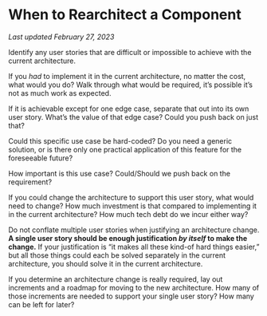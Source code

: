 # When to Rearchitect a Component
_Last updated February 27, 2023_

Identify any user stories that are difficult or impossible to achieve with the current architecture.

If you _had_ to implement it in the current architecture, no matter the cost, what would you do? Walk through what would be required, it’s possible it’s not as much work as expected.

If it is achievable except for one edge case, separate that out into its own user story. What’s the value of that edge case? Could you push back on just that?

Could this specific use case be hard-coded? Do you need a generic solution, or is there only one practical application of this feature for the foreseeable future?

How important is this use case? Could/Should we push back on the requirement?

If you could change the architecture to support this user story, what would need to change? How much investment is that compared to implementing it in the current architecture? How much tech debt do we incur either way?

Do not conflate multiple user stories when justifying an architecture change. **A single user story should be enough justification _by itself_ to make the change.** If your justification is “it makes all these kind-of hard things easier,” but all those things could each be solved separately in the current architecture, you should solve it in the current architecture.

If you determine an architecture change is really required, lay out increments and a roadmap for moving to the new architecture. How many of those increments are needed to support your single user story? How many can be left for later?

